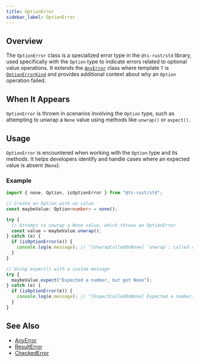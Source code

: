 ```yaml
---
title: OptionError
sidebar_label: OptionError
---
```


## Overview

The `OptionError` class is a specialized error type in the `@ts-rust/std` library,
used specifically with the `Option` type to indicate errors related to optional
value operations. It extends the [`AnyError`](./any-error.md) class where template
`T` is [`OptionErrorKind`](../api/Option/enumerations/OptionErrorKind.mdx) and
provides additional context about why an `Option` operation failed.

## When It Appears

`OptionError` is thrown in scenarios involving the `Option` type, such as
attempting to unwrap a `None` value using methods like `unwrap()` or `expect()`.

## Usage

`OptionError` is encountered when working with the `Option` type and its methods.
It helps developers identify and handle cases where an expected value is
absent (`None`).

### Example

```typescript
import { none, Option, isOptionError } from "@ts-rust/std";

// Create an Option with no value
const maybeValue: Option<number> = none();

try {
  // Attempt to unwrap a None value, which throws an OptionError
  const value = maybeValue.unwrap();
} catch (e) {
  if (isOptionError(e)) {
    console.log(e.message); // "[UnwrapCalledOnNone] `unwrap`: called on `None`."
  }
}

// Using expect() with a custom message
try {
  maybeValue.expect("Expected a number, but got None");
} catch (e) {
  if (isOptionError(e)) {
    console.log(e.message); // "[ExpectCalledOnNone] Expected a number, but got None."
  }
}
```

## See Also

- [AnyError](./any-error.md)
- [ResultError](./result-error.md)
- [CheckedError](./checked-error.md)
